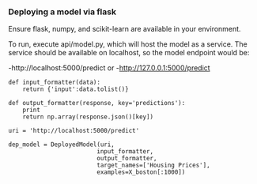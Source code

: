 ### Deploying a model via flask

Ensure flask, numpy, and scikit-learn are available in your environment.

To run, execute api/model.py, which will host the model as a service. The service should be available on localhost, so the model endpoint would be:

-http://localhost:5000/predict
or
-http://127.0.0.1:5000/predict


```
def input_formatter(data):
    return {'input':data.tolist()}

def output_formatter(response, key='predictions'):
    print
    return np.array(response.json()[key])

uri = 'http://localhost:5000/predict'

dep_model = DeployedModel(uri,
                         input_formatter,
                         output_formatter,
                         target_names=['Housing Prices'],
                         examples=X_boston[:1000])

```
